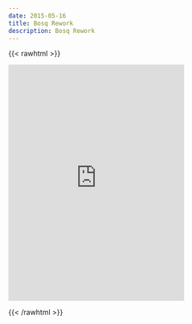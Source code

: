 ```yaml
---
date: 2015-05-16
title: Bosq Rework
description: Bosq Rework
---
```


{{< rawhtml >}}

<iframe style="border: 0; width: 350px; height: 470px;" src="https://bandcamp.com/EmbeddedPlayer/album=1064005612/size=large/bgcol=ffffff/linkcol=0687f5/tracklist=false/track=434541103/transparent=true/" seamless><a href="https://whiskeybarons.bandcamp.com/album/bosq-gator-boots-edits">bosq gator boots edits by the whiskey barons</a></iframe>

{{< /rawhtml >}}
